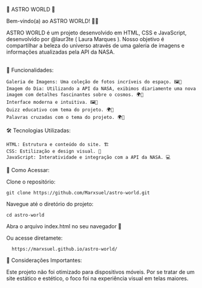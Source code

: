 🌌 ASTRO WORLD 🌠

Bem-vindo(a) ao ASTRO WORLD! 🚀✨

ASTRO WORLD é um projeto desenvolvido em HTML, CSS e JavaScript, desenvolvido por @laur3te ( Laura Marques ). Nosso objetivo é compartilhar a beleza do universo através de uma galeria de imagens e informações atualizadas pela API da NASA.
<br/><br/>

🔭 Funcionalidades:

    Galeria de Imagens: Uma coleção de fotos incríveis do espaço. 🖼️🌠
    Imagem do Dia: Utilizando a API da NASA, exibimos diariamente uma nova imagem com detalhes fascinantes sobre o cosmos. 🌍📸
    Interface moderna e intuitiva. 🖼️🌠
    Quizz educativo com tema do projeto. 🌍🌠
    Palavras cruzadas com o tema do projeto. 🌍🌠

🛠️ Tecnologias Utilizadas:

    HTML: Estrutura e conteúdo do site. 🏗️
    CSS: Estilização e design visual. 🎨
    JavaScript: Interatividade e integração com a API da NASA. 💻

🚀 Como Acessar:

  Clone o repositório:
    
    git clone https://github.com/Marxsuel/astro-world.git

Navegue até o diretório do projeto:

    cd astro-world

  Abra o arquivo index.html no seu navegador 🌌

  Ou acesse diretamete:
  
      https://marxsuel.github.io/astro-world/
    
  

📱 Considerações Importantes:

Este projeto não foi otimizado para dispositivos móveis. Por se tratar de um site estático e estético, o foco foi na experiência visual em telas maiores.
